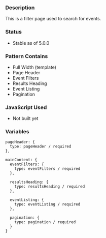 ### Description
This is a filter page used to search for events.

### Status
* Stable as of 5.0.0

### Pattern Contains
* Full Width (template)
* Page Header
* Event Filters
* Results Heading
* Event Listing
* Pagination


### JavaScript Used
* Not built yet


### Variables
~~~
pageHeader: {
  type: pageHeader / required
},

mainContent: {
  eventFilters: {
    type: eventFilters / required
  },

  resultsHeading: {
    type: resultsHeading / required
  },

  eventListing: {
    type: eventListing / required
  },

  pagination: {
    type: pagination / required
  }
}
~~~
